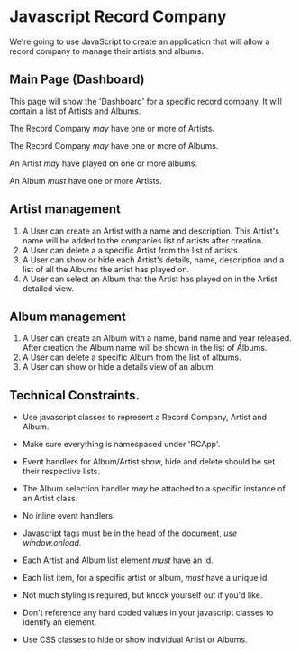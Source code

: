 # Javascript Record Company
We're going to use JavaScript to create an application that will allow
a record company to manage their artists and albums. 

## Main Page (Dashboard)
This page will show the 'Dashboard' for a specific record company. It will contain a list of Artists and Albums. 

The Record Company *may* have one or more of Artists.

The Record Company *may* have one or more of Albums.

An Artist *may* have played on one or more albums.

An Album *must* have one or more Artists.



## Artist management
1. A User can create an Artist with a name and description. This Artist's name will be added to the companies list of artists after creation. 
2. A User can delete a a specific Artist from the list of artists.
3. A User can show or hide each Artist's details, name, description and a list of all the Albums the artist has played on.
4. A User can select an Album that the Artist has played on in the Artist detailed view.

## Album management

1. A User can create an Album with a name, band name and year released. After creation the Album name will be shown in the list of Albums.
2. A User can delete a specific Album from the list of albums.
3. A User can show or hide a details view of an album.

## Technical Constraints.
* Use javascript classes to represent a Record Company, Artist and Album.

* Make sure everything is namespaced under 'RCApp'.

* Event handlers for Album/Artist show, hide and delete should be set 
 their respective lists.

* The Album selection handler *may* be attached to a specific instance of an Artist class.

* No inline event handlers.

* Javascript tags must be in the head of the document, _use window.onload_.

* Each Artist and Album list element *must* have an id.

* Each list item, for a specific artist or album, *must* have a unique id.

* Not much styling is required, but knock yourself out if you'd like.

* Don't reference any hard coded values in your javascript classes to identify an element.

* Use CSS classes to hide or show individual Artist or Albums.




